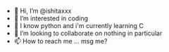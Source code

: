 - 👋 Hi, I’m @ishitaxxx
- 👀 I’m interested in coding
- 🌱 I know python and i'm currently learning C
- 💞️ I’m looking to collaborate on nothing in particular
- 📫 How to reach me ... msg me?
<!---
ishitaxxx/ishitaxxx is a ✨ special ✨ repository because its `README.md` (this file) appears on your GitHub profile.
You can click the Preview link to take a look at your changes.
--->
